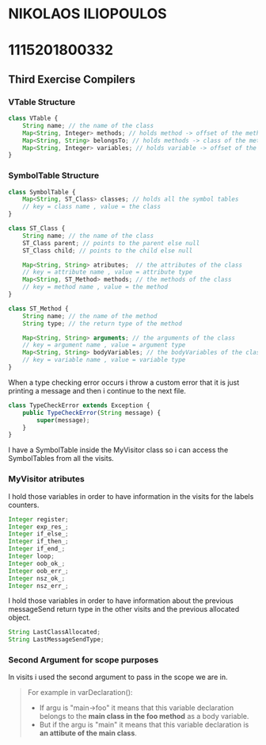 # NIKOLAOS ILIOPOULOS
# 1115201800332
## Third Exercise Compilers

### VTable Structure

```javascript
class VTable {
    String name; // the name of the class
    Map<String, Integer> methods; // holds method -> offset of the method
    Map<String, String> belongsTo; // holds methods -> class of the method
    Map<String, Integer> variables; // holds variable -> offset of the variable
}
```

### SymbolTable Structure

```javascript
class SymbolTable {
    Map<String, ST_Class> classes; // holds all the symbol tables
    // key = class name , value = the class
}

class ST_Class {
    String name; // the name of the class
    ST_Class parent; // points to the parent else null
    ST_Class child; // points to the child else null

    Map<String, String> atributes;  // the attributes of the class
    // key = attribute name , value = attribute type
    Map<String, ST_Method> methods; // the methods of the class
    // key = method name , value = the method
}

class ST_Method {
    String name; // the name of the method
    String type; // the return type of the method

    Map<String, String> arguments; // the arguments of the class
    // key = argument name , value = argument type
    Map<String, String> bodyVariables; // the bodyVariables of the class
    // key = variable name , value = variable type
}
```

When a type checking error occurs i throw a custom error that it is just printing a message and then i continue to the next file.

```javascript
class TypeCheckError extends Exception {
    public TypeCheckError(String message) {
        super(message);
    }
}
```

I have a SymbolTable inside the MyVisitor class so i can access the SymbolTables from all the visits.

### MyVisitor atributes

I hold those variables in order to have information in the visits for the labels counters.

```java
Integer register;
Integer exp_res_;
Integer if_else_;
Integer if_then_;
Integer if_end_;
Integer loop;
Integer oob_ok_;
Integer oob_err_;
Integer nsz_ok_;
Integer nsz_err_;
```

I hold those variables in order to have information about the previous messageSend return type in the other visits and the previous allocated object.

```javascript
String LastClassAllocated;
String LastMessageSendType;
```

### Second Argument for scope purposes

In visits i used the second argument to pass in the scope we are in.
> For example in varDeclaration():
> - If argu is "main->foo" it means that this variable declaration belongs to the **main class in the foo method** as a body variable.
> - But if the argu is "main" it means that this variable declaration is **an attibute of the main class**.